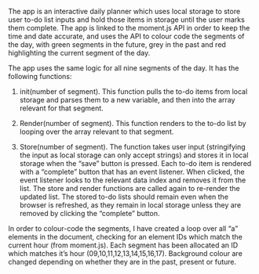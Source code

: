 The app is an interactive daily planner which uses local storage to store user to-do list inputs and hold those items in storage until the user marks them complete. The app is linked to the moment.js API in order to keep the time and date accurate, and uses the API to colour code the segments of the day, with green segments in the future, grey in the past and red highlighting the current segment of the day. 

The app uses the same logic for all nine segments of the day. It has the following functions:
1.	init(number of segment).  This function pulls the to-do items from local storage and parses them to a new variable, and then into the array relevant for that segment. 

2.	Render(number of segment). This function renders to the to-do list by looping over the array relevant to that segment.

3.	Store(number of segment).  The function takes user input (stringifying the input as local storage can only accept strings) and stores it in local storage when the “save” button is pressed.
Each to-do item is rendered with a “complete” button that has an event listener. When clicked, the event listener looks to the relevant data index and removes it from the list. The store and render functions are called again to re-render the updated list. The stored to-do lists should remain even when the browser is refreshed, as they remain in local storage unless they are removed by clicking the “complete” button.  

In order to colour-code the segments, I have created a loop over all “a” elements in the document, checking for an element IDs which match the current hour (from moment.js). Each segment has been allocated an ID which matches it’s hour (09,10,11,12,13,14,15,16,17). Background colour are changed depending on whether they are in the past, present or future.


